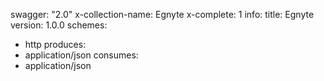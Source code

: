 swagger: "2.0"
x-collection-name: Egnyte
x-complete: 1
info:
  title: Egnyte
  version: 1.0.0
schemes:
- http
produces:
- application/json
consumes:
- application/json